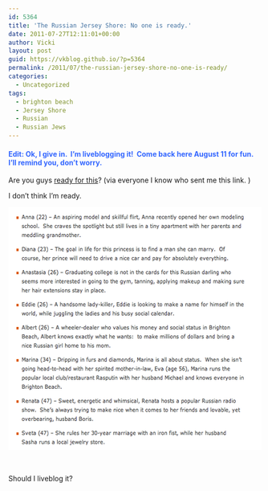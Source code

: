 ```yaml
---
id: 5364
title: 'The Russian Jersey Shore: No one is ready.'
date: 2011-07-27T12:11:01+00:00
author: Vicki
layout: post
guid: https://vkblog.github.io/?p=5364
permalink: /2011/07/the-russian-jersey-shore-no-one-is-ready/
categories:
  - Uncategorized
tags:
  - brighton beach
  - Jersey Shore
  - Russian
  - Russian Jews
---
```

#### <span style="color: #3366ff;">Edit: Ok, I give in.  I&#8217;m liveblogging it!  Come back here August 11 for fun. I&#8217;ll remind you, don&#8217;t worry. </span>

Are you guys <a href="http://www.sheepsheadbites.com/2011/07/first-look-russian-dolls-brighton-beach-reality-show-video-preview" target="_blank">ready for this</a>? (via everyone I know who sent me this link. )

I don&#8217;t think I&#8217;m ready.

[<img class="aligncenter size-full wp-image-5365" title="Screen shot 2011-07-26 at 11.45.53 AM" src="https://raw.githubusercontent.com/vkblog/vkblog.github.io/master/public/img/2011/07/Screen-shot-2011-07-26-at-11.45.53-AM.png" alt="" width="571" height="484" />](https://raw.githubusercontent.com/vkblog/vkblog.github.io/master/public/img/2011/07/Screen-shot-2011-07-26-at-11.45.53-AM.png)

&nbsp;

Should I liveblog it?

&nbsp;

&nbsp;

&nbsp;
